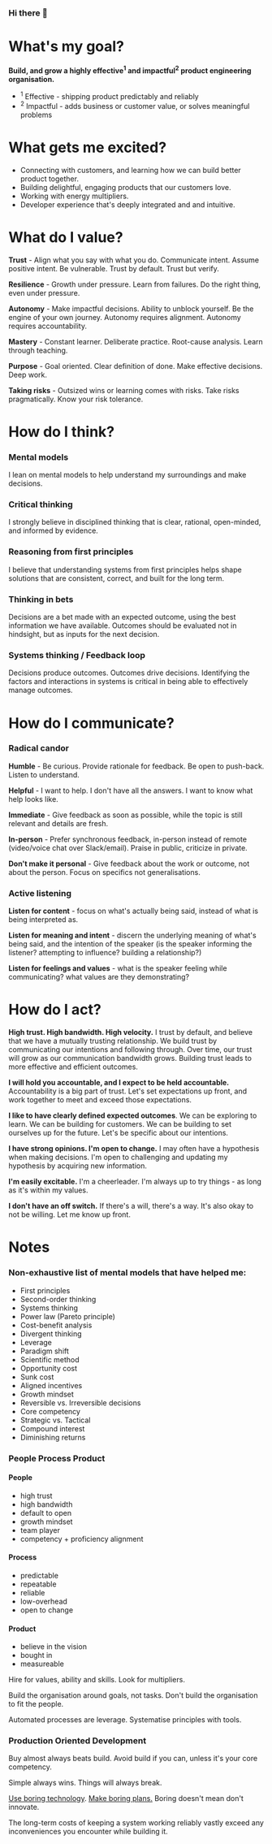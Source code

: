 ### Hi there 👋

# What's my goal?

**Build, and grow a highly effective<sup>1</sup> and impactful<sup>2</sup> product engineering organisation.**

- <sup>1</sup> Effective - shipping product predictably and reliably
- <sup>2</sup> Impactful - adds business or customer value, or solves meaningful problems

# What gets me excited?

- Connecting with customers, and learning how we can build better product together.
- Building delightful, engaging products that our customers love.
- Working with energy multipliers.
- Developer experience that's deeply integrated and and intuitive.

# What do I value?

**Trust** - Align what you say with what you do. Communicate intent. Assume positive intent. Be vulnerable. Trust by default. Trust but verify.

**Resilience** - Growth under pressure. Learn from failures. Do the right thing, even under pressure.

**Autonomy** - Make impactful decisions. Ability to unblock yourself. Be the engine of your own journey. Autonomy requires alignment. Autonomy requires accountability.

**Mastery** - Constant learner. Deliberate practice. Root-cause analysis. Learn through teaching.

**Purpose** - Goal oriented. Clear definition of done. Make effective decisions. Deep work.

**Taking risks** - Outsized wins or learning comes with risks. Take risks pragmatically. Know your risk tolerance.


# How do I think?

### Mental models

I lean on mental models to help understand my surroundings and make decisions.

### Critical thinking

I strongly believe in disciplined thinking that is clear, rational, open-minded, and informed by evidence.

### Reasoning from first principles

I believe that understanding systems from first principles helps shape solutions that are consistent, correct, and built for the long term.

### Thinking in bets

Decisions are a bet made with an expected outcome, using the best information we have available. Outcomes should be evaluated not in hindsight, but as inputs for the next decision.

### Systems thinking / Feedback loop

Decisions produce outcomes. Outcomes drive decisions. Identifying the factors and interactions in systems is critical in being able to effectively manage outcomes.

# How do I communicate?

### Radical candor

**Humble** - Be curious. Provide rationale for feedback. Be open to push-back. Listen to understand.

**Helpful** -  I want to help. I don't have all the answers. I want to know what help looks like.

**Immediate** - Give feedback as soon as possible, while the topic is still relevant and details are fresh.

**In-person** - Prefer synchronous feedback, in-person instead of remote (video/voice chat over Slack/email). Praise in public, criticize in private.

**Don't make it personal** - Give feedback about the work or outcome, not about the person. Focus on specifics not generalisations.

### Active listening

**Listen for content** - focus on what's actually being said, instead of what is being interpreted as.

**Listen for meaning and intent** - discern the underlying meaning of what's being said, and the intention of the speaker (is the speaker informing the listener? attempting to influence? building a relationship?)

**Listen for feelings and values** - what is the speaker feeling while communicating? what values are they demonstrating?

# **How do I act?**

**High trust. High bandwidth. High velocity.** I trust by default, and believe that we have a mutually trusting relationship. We build trust by communicating our intentions and following through. Over time, our trust will grow as our communication bandwidth grows. Building trust leads to more effective and efficient outcomes.

**I will hold you accountable, and I expect to be held accountable.** Accountability is a big part of trust. Let's set expectations up front, and work together to meet and exceed those expectations.

**I like to have clearly defined expected outcomes**. We can be exploring to learn. We can be building for customers. We can be building to set ourselves up for the future. Let's be specific about our intentions.

**I have strong opinions. I'm open to change.** I may often have a hypothesis when making decisions. I'm open to challenging and updating my hypothesis by acquiring new information.

**I'm easily excitable.** I'm a cheerleader. I'm always up to try things - as long as it's within my values.

**I don't have an off switch.** If there's a will, there's a way. It's also okay to not be willing. Let me know up front.

# Notes

### Non-exhaustive list of mental models that have helped me:

- First principles
- Second-order thinking
- Systems thinking
- Power law (Pareto principle)
- Cost-benefit analysis
- Divergent thinking
- Leverage
- Paradigm shift
- Scientific method
- Opportunity cost
- Sunk cost
- Aligned incentives
- Growth mindset
- Reversible vs. Irreversible decisions
- Core competency
- Strategic vs. Tactical
- Compound interest
- Diminishing returns

### People Process Product

#### People
* high trust
* high bandwidth
* default to open
* growth mindset
* team player
* competency + proficiency alignment

#### Process
* predictable
* repeatable
* reliable
* low-overhead
* open to change

#### Product
* believe in the vision
* bought in
* measureable

Hire for values, ability and skills. Look for multipliers.

Build the organisation around goals, not tasks. Don't build the organisation to fit the people.

Automated processes are leverage. Systematise principles with tools.

### Production Oriented Development

Buy almost always beats build. Avoid build if you can, unless it's your core competency.

Simple always wins. Things will always break.

[Use boring technology](https://mcfunley.com/choose-boring-technology). [Make boring plans.](https://skamille.medium.com/make-boring-plans-9438ce5cb053) Boring doesn't mean don't innovate.

The long-term costs of keeping a system working reliably vastly exceed any inconveniences you encounter while building it.

<!--
**bhaskarmurthy/bhaskarmurthy** is a ✨ _special_ ✨ repository because its `README.md` (this file) appears on your GitHub profile.

Here are some ideas to get you started:

- 🔭 I’m currently working on ...
- 🌱 I’m currently learning ...
- 👯 I’m looking to collaborate on ...
- 🤔 I’m looking for help with ...
- 💬 Ask me about ...
- 📫 How to reach me: ...
- 😄 Pronouns: ...
- ⚡ Fun fact: ...
-->
